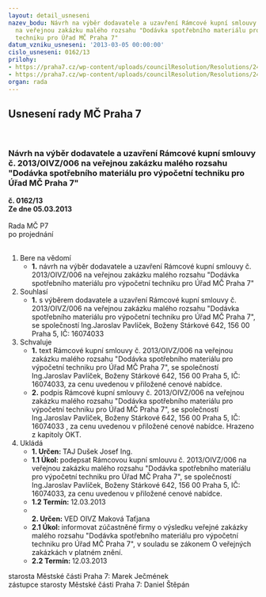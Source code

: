 ```yaml
---
layout: detail_usneseni
nazev_bodu: Návrh na výběr dodavatele a uzavření Rámcové kupní smlouvy č. 2013/OIVZ/006
  na veřejnou zakázku malého rozsahu "Dodávka spotřebního materiálu pro výpočetní
  techniku pro Úřad MČ Praha 7"
datum_vzniku_usneseni: '2013-03-05 00:00:00'
cislo_usneseni: 0162/13
prilohy:
- https://praha7.cz/wp-content/uploads/councilResolution/Resolutions/24219/13-13-2._r%c3%a1mcov%c3%a1_kupn%c3%ad_smlouva_-_op.docx
- https://praha7.cz/wp-content/uploads/councilResolution/Resolutions/24219/13-13-4._v%c3%bdzva.doc
organ: rada
---
```

<div id="ucUsn_pList" class="usn">
	<span><h2>Usnesení rady MČ Praha 7 </h2>
<br></span><div class="standBody">
<span><h3>Návrh na výběr dodavatele a uzavření Rámcové kupní smlouvy č. 2013/OIVZ/006 na veřejnou zakázku malého rozsahu "Dodávka spotřebního materiálu pro výpočetní techniku pro Úřad MČ Praha 7"</h3></span><div class="center">
		<strong>č. 0162/13</strong><br>
	</div>
<div class="center">
		<strong>Ze dne 05.03.2013</strong><br><br>
	</div>Rada MČ P7<br> po projednání<br><br><ol>
<li>Bere na vědomí<ul><li>
<strong>1.</strong> návrh na výběr dodavatele a uzavření Rámcové kupní smlouvy č. 2013/OIVZ/006 na veřejnou zakázku malého rozsahu "Dodávka spotřebního materiálu pro výpočetní techniku pro Úřad MČ Praha 7"</li></ul>
</li>
<li>Souhlasí<ul><li>
<strong>1.</strong> s výběrem dodavatele a uzavření Rámcové kupní smlouvy č. 2013/OIVZ/006 na veřejnou zakázku malého rozsahu "Dodávka spotřebního materiálu pro výpočetní techniku pro Úřad MČ Praha 7", se společností Ing.Jaroslav Pavlíček, Boženy Stárkové 642, 156 00 Praha 5, IČ: 16074033 </li></ul>
</li>
<li>Schvaluje<ul>
<li>
<strong>1.</strong> text Rámcové kupní smlouvy č. 2013/OIVZ/006 na veřejnou zakázku malého rozsahu "Dodávka spotřebního materiálu pro výpočetní techniku pro Úřad MČ Praha 7", se společností Ing.Jaroslav Pavlíček, Boženy Stárkové 642, 156 00 Praha 5, IČ: 16074033, za cenu uvedenou v  přiložené cenové nabídce.</li>
<li>
<strong>2.</strong> podpis Rámcové kupní smlouvy č. 2013/OIVZ/006 na veřejnou zakázku malého rozsahu  "Dodávka spotřebního materiálu pro výpočetní techniku pro Úřad MČ Praha 7", se společností  Ing.Jaroslav Pavlíček, Boženy Stárkové 642, 156 00 Praha 5, IČ: 16074033 , za cenu uvedenou v  přiložené cenové nabídce. Hrazeno z kapitoly OKT.</li>
</ul>
</li>
<li>Ukládá<ul>
<li>
<strong>1. Určen: </strong>TAJ Dušek Josef Ing.</li>
<li>
<strong>1.1 Úkol: </strong>podepsat Rámcovou kupní smlouvu č. 2013/OIVZ/006 na veřejnou zakázku malého rozsahu "Dodávka spotřebního materiálu pro výpočetní techniku pro Úřad MČ Praha 7", se společností  Ing.Jaroslav Pavlíček, Boženy Stárkové 642, 156 00 Praha 5, IČ: 16074033, za cenu uvedenou v  přiložené cenové nabídce. </li>
<li>
<strong>1.2 Termín: </strong>12.03.2013</li>
<li>
<strong><br>2. Určen: </strong>VED OIVZ Maková Taťjana</li>
<li>
<strong>2.1 Úkol: </strong>informovat zúčastněné firmy o výsledku veřejné zakázky malého rozsahu "Dodávka spotřebního materiálu pro výpočetní techniku pro Úřad MČ Praha 7", v souladu se zákonem O veřejných zakázkách v platném znění.</li>
<li>
<strong>2.2 Termín: </strong>12.03.2013</li>
</ul>
</li>
</ol>starosta Městské části Praha 7: Marek Ječmének<br>zástupce starosty Městské části Praha 7: Daniel Štěpán 
</div>
</div>